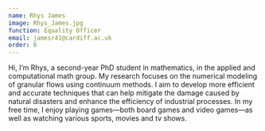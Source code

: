 ```yaml
---
name: Rhys James
image: Rhys_James.jpg
function: Equality Officer
email: jamesr41@cardiff.ac.uk
order: 6
---
```


Hi, I’m Rhys, a second-year PhD student in mathematics, in the applied and computational math group. My research focuses on the numerical modeling of granular flows using continuum methods. I aim to develop more efficient and accurate techniques that can help mitigate the damage caused by natural disasters and enhance the efficiency of industrial processes. In my free time, I enjoy playing games—both board games and video games—as well as watching various sports, movies and tv shows. 